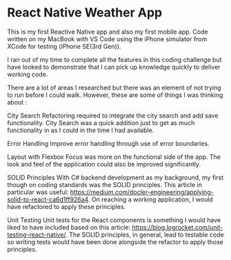 # React Native Weather App

This is my first Reactive Native app and also my first mobile app. Code written on my MacBook with VS Code using the iPhone simulator from XCode for testing (iPhone SE(3rd Gen)). 

I ran out of my time to complete all the features in this coding challenge but have looked to demonstrate that I can pick up knowledge quickly to deliver working code.

There are a lot of areas I researched but there was an element of not trying to run before I could walk. However, these are some of things I was thinking about :

City Search
Refactoring required to integrate the city search and add save functionality. City Search was a quick addition just to get as much functionality in as I could in the time I had available.

Error Handling
Improve error handling through use of error boundaries.

Layout with Flexbox
Focus was more on the functional side of the app. The look and feel of the application could also be improved significantly.

SOLID Principles
With C# backend development as my background, my first though on coding standards was the SOLID principles. This article in particular was useful: https://medium.com/docler-engineering/applying-solid-to-react-ca6d1ff926a4. On reaching a working application, I would have refactored to apply these principles.

Unit Testing
Unit tests for the React components is something I would have liked to have included based on this article: https://blog.logrocket.com/unit-testing-react-native/. The SOLID principles, in general, lead to testable code so writing tests would have been done alongside the refactor to apply those principles.